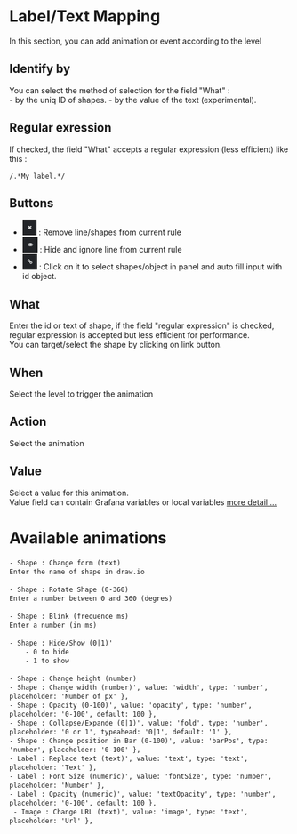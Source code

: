 # Label/Text Mapping
In this section, you can add animation or event according to the level

## Identify by
You can select the method of selection for the field "What" :    
    - by the uniq ID of shapes.
    - by the value of the text (experimental).

## Regular exression
If checked, the field "What" accepts a regular expression (less efficient) like this :
```
/.*My label.*/
```

## Buttons
  - ![remove](images/fa-remove.png) : Remove line/shapes from current rule
  - ![hide](images/fa-hide.png) : Hide and ignore line from current rule
  - ![link](images/fa-link.png) : Click on it to select shapes/object in panel and auto fill input with id object.

## What
Enter the id or text of shape, if the field "regular expression" is checked, regular expression is accepted but less efficient for performance.  
You can target/select the shape by clicking on link button.  

## When
Select the level to trigger the animation

## Action
Select the animation

## Value
Select a value for this animation.  
Value field can contain Grafana variables or local variables
[more detail ...](VARIABLES)  

# Available animations
    - Shape : Change form (text)
    Enter the name of shape in draw.io

    - Shape : Rotate Shape (0-360)
    Enter a number between 0 and 360 (degres)
    
    - Shape : Blink (frequence ms)
    Enter a number (in ms)

    - Shape : Hide/Show (0|1)'
        - 0 to hide
        - 1 to show

    - Shape : Change height (number)
    - Shape : Change width (number)', value: 'width', type: 'number', placeholder: 'Number of px' },
    - Shape : Opacity (0-100)', value: 'opacity', type: 'number', placeholder: '0-100', default: 100 },
    - Shape : Collapse/Expande (0|1)', value: 'fold', type: 'number', placeholder: '0 or 1', typeahead: '0|1', default: '1' },
    - Shape : Change position in Bar (0-100)', value: 'barPos', type: 'number', placeholder: '0-100' },
    - Label : Replace text (text)', value: 'text', type: 'text', placeholder: 'Text' },
    - Label : Font Size (numeric)', value: 'fontSize', type: 'number', placeholder: 'Number' },
    - Label : Opacity (numeric)', value: 'textOpacity', type: 'number', placeholder: '0-100', default: 100 },
     - Image : Change URL (text)', value: 'image', type: 'text', placeholder: 'Url' },